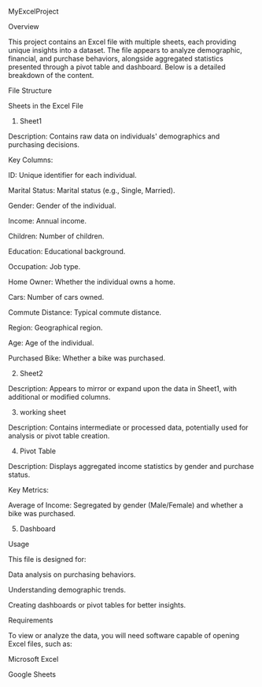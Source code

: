 MyExcelProject

Overview

This project contains an Excel file with multiple sheets, each providing unique insights into a dataset. The file appears to analyze demographic, financial, and purchase behaviors, alongside aggregated statistics presented through a pivot table and dashboard. Below is a detailed breakdown of the content.

File Structure

Sheets in the Excel File

1. Sheet1

Description: Contains raw data on individuals' demographics and purchasing decisions.

Key Columns:

ID: Unique identifier for each individual.

Marital Status: Marital status (e.g., Single, Married).

Gender: Gender of the individual.

Income: Annual income.

Children: Number of children.

Education: Educational background.

Occupation: Job type.

Home Owner: Whether the individual owns a home.

Cars: Number of cars owned.

Commute Distance: Typical commute distance.

Region: Geographical region.

Age: Age of the individual.

Purchased Bike: Whether a bike was purchased.

2. Sheet2

Description: Appears to mirror or expand upon the data in Sheet1, with additional or modified columns.

3. working sheet

Description: Contains intermediate or processed data, potentially used for analysis or pivot table creation.

4. Pivot Table

Description: Displays aggregated income statistics by gender and purchase status.

Key Metrics:

Average of Income: Segregated by gender (Male/Female) and whether a bike was purchased.

5. Dashboard



Usage

This file is designed for:

Data analysis on purchasing behaviors.

Understanding demographic trends.

Creating dashboards or pivot tables for better insights.

Requirements

To view or analyze the data, you will need software capable of opening Excel files, such as:

Microsoft Excel

Google Sheets

